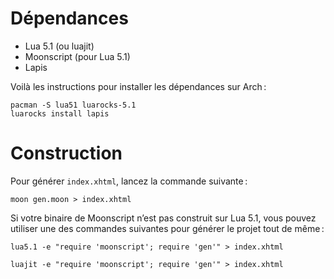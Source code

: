 
# Dépendances

- Lua 5.1 (ou luajit)
- Moonscript (pour Lua 5.1)
- Lapis

Voilà les instructions pour installer les dépendances sur Arch :

	pacman -S lua51 luarocks-5.1
	luarocks install lapis

# Construction

Pour générer `index.xhtml`, lancez la commande suivante :

	moon gen.moon > index.xhtml

Si votre binaire de Moonscript n’est pas construit sur Lua 5.1, vous pouvez
utiliser une des commandes suivantes pour générer le projet tout de même :

	lua5.1 -e "require 'moonscript'; require 'gen'" > index.xhtml

	luajit -e "require 'moonscript'; require 'gen'" > index.xhtml

